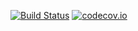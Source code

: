 [![Build Status](https://api.travis-ci.com/MurungaKibaara/eretail.svg?token=zZRZqvQuzNU61ipLVxk4&branch=develop)](https://travis-ci.com/MurungaKibaara/eretail)
[![codecov.io](https://codecov.io/github/MurungaKibaara/eretail/coverage.svg?token=:graph_token&branch=develop)](https://codecov.io/github/MurungaKibaara/eretail?branch=develop)
